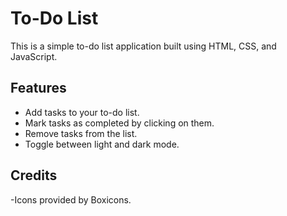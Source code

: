 # To-Do List

This is a simple to-do list application built using HTML, CSS, and JavaScript.

## Features

- Add tasks to your to-do list.
- Mark tasks as completed by clicking on them.
- Remove tasks from the list.
- Toggle between light and dark mode.

## Credits
-Icons provided by Boxicons.
